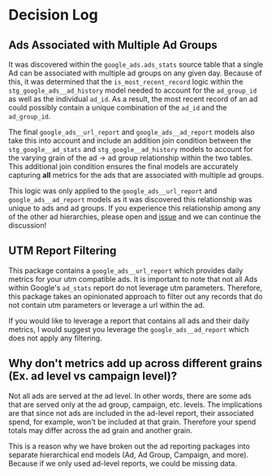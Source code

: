 # Decision Log
## Ads Associated with Multiple Ad Groups
It was discovered within the `google_ads.ads_stats` source table that a single Ad can be associated with multiple ad groups on any given day. Because of this, it was determined that the `is_most_recent_record` logic within the `stg_google_ads__ad_history` model needed to account for the `ad_group_id` as well as the individual `ad_id`. As a result, the most recent record of an ad could possibly contain a unique combination of the `ad_id` and the `ad_group_id`.

The final `google_ads__url_report` and `google_ads__ad_report` models also take this into account and include an addition join condition between the `stg_google__ad_stats` and `stg_google__ad_history` models to account for the varying grain of the ad -> ad group relationship within the two tables. This additional join condition ensures the final models are accurately capturing **all** metrics for the ads that are associated with multiple ad groups.

This logic was only applied to the `google_ads__url_report` and `google_ads__ad_report` models as it was discovered this relationship was unique to ads and ad groups. If you experience this relationship among any of the other ad hierarchies, please open and [issue](https://github.com/fivetran/dbt_google_ads/issues/new?assignees=&labels=bug%2Ctriage&template=bug-report.yml&title=%5BBug%5D+%3Ctitle%3E) and we can continue the discussion!

## UTM Report Filtering
This package contains a `google_ads__url_report` which provides daily metrics for your utm compatible ads. It is important to note that not all Ads within Google's `ad_stats` report do not leverage utm parameters. Therefore, this package takes an opinionated approach to filter out any records that do not contain utm parameters or leverage a url within the ad.

If you would like to leverage a report that contains all ads and their daily metrics, I would suggest you leverage the `google_ads__ad_report` which does not apply any filtering.

## Why don't metrics add up across different grains (Ex. ad level vs campaign level)?
Not all ads are served at the ad level. In other words, there are some ads that are served only at the ad group, campaign, etc. levels. The implications are that since not ads are included in the ad-level report, their associated spend, for example, won't be included at that grain. Therefore your spend totals may differ across the ad grain and another grain. 

This is a reason why we have broken out the ad reporting packages into separate hierarchical end models (Ad, Ad Group, Campaign, and more). Because if we only used ad-level reports, we could be missing data.